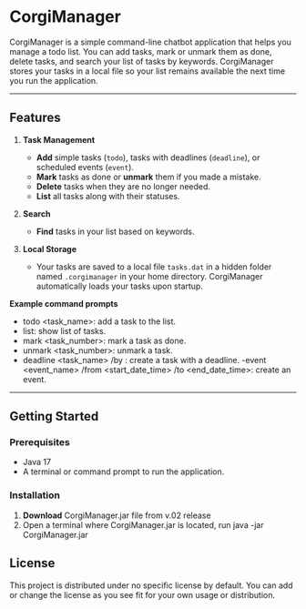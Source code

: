 # CorgiManager

CorgiManager is a simple command-line chatbot application that helps you manage a todo list. You can add tasks, mark or unmark them as done, delete tasks, and  search your list of tasks by keywords. CorgiManager stores your tasks in a local file so your list remains available the next time you run the application.

---

## Features

1. **Task Management**
   - **Add** simple tasks (`todo`), tasks with deadlines (`deadline`), or scheduled events (`event`).
   - **Mark** tasks as done or **unmark** them if you made a mistake.
   - **Delete** tasks when they are no longer needed.
   - **List** all tasks along with their statuses.

2. **Search**
   - **Find** tasks in your list based on keywords.

3. **Local Storage**
   - Your tasks are saved to a local file `tasks.dat` in a hidden folder named `.corgimanager` in your home directory. CorgiManager automatically loads your tasks upon startup.

**Example command prompts**
- todo <task_name>: add a task to the list.
- list: show list of tasks.
- mark <task_number>: mark a task as done.
- unmark <task_number>: unmark a task. 
- deadline <task_name> /by <date>: create a task with a deadline.
-event <event_name> /from <start_date_time> /to <end_date_time>: create an event.
---

## Getting Started

### Prerequisites

- Java 17 
- A terminal or command prompt to run the application.

### Installation

1. **Download** CorgiManager.jar file from v.02 release
2. Open a terminal where CorgiManager.jar is located, run java -jar CorgiManager.jar

## License
This project is distributed under no specific license by default. You can add or change the license as you see fit for your own usage or distribution.
